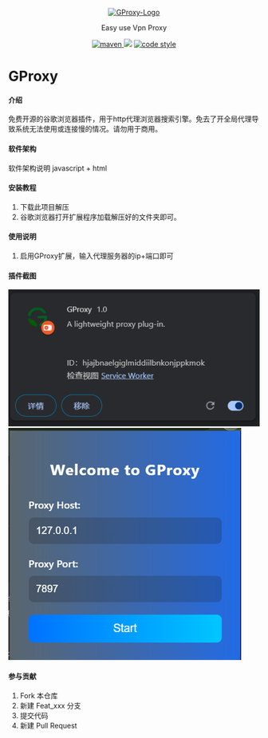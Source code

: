 <p align="center">
  <a href="https://gitee.com/jingwei129/gproxy">
   <img alt="GProxy-Logo" src="https://gitee.com/jingwei129/gproxy/raw/master/.idea/icon128.png">
  </a>
</p>

<p align="center">
  Easy use Vpn Proxy
</p>

<p align="center">
  <a href="https://search.maven.org/search?q=g:io.github.xpc1024%20a:easy-*">
    <img alt="maven" src="https://img.shields.io/github/v/release/xpc1024/easy-es?include_prereleases&logo=xpc&style=plastic">
  </a>
  <a href="https://www.murphysec.com/dr/htY0sMYDQaDn4X8iXp" alt="OSCS Status"><img src="https://www.oscs1024.com/platform/badge/dromara/easy-es.git.svg?size=small"/></a>
  <a href="https://www.apache.org/licenses/LICENSE-2.0">
    <img alt="code style" src="https://img.shields.io/badge/license-Apache%202-4EB1BA.svg?style=flat-square">
  </a>
</p>

# GProxy

#### 介绍
免费开源的谷歌浏览器插件，用于http代理浏览器搜索引擎。免去了开全局代理导致系统无法使用或连接慢的情况。请勿用于商用。

#### 软件架构
软件架构说明
javascript + html

#### 安装教程

1.  下载此项目解压
2.  谷歌浏览器打开扩展程序加载解压好的文件夹即可。

#### 使用说明

1. 启用GProxy扩展，输入代理服务器的ip+端口即可

#### 插件截图
![输入图片说明](image.png)
![输入图片说明](.idea/image.png)
#### 参与贡献

1.  Fork 本仓库
2.  新建 Feat_xxx 分支
3.  提交代码
4.  新建 Pull Request
